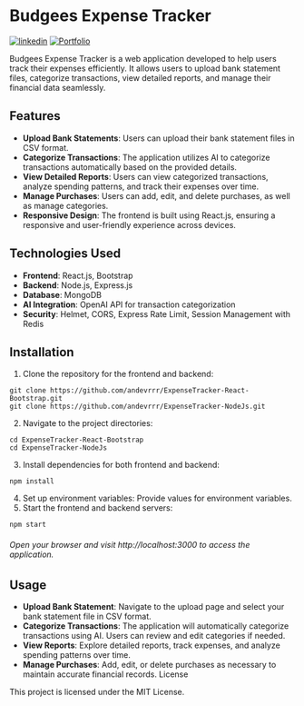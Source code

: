 # Budgees Expense Tracker

[![linkedin](https://img.shields.io/badge/linkedin-0A66C2?style=for-the-badge&logo=linkedin&logoColor=white)](https://www.linkedin.com/in/antonkuch/)
[![Portfolio](https://img.shields.io/badge/portfolio-4285F4?style=for-the-badge&logo=google-chrome&logoColor=white)](https://anton-kucherenko.com)

Budgees Expense Tracker is a web application developed to help users track their expenses efficiently. It allows users to upload bank statement files, categorize transactions, view detailed reports, and manage their financial data seamlessly.

## Features

- **Upload Bank Statements**: Users can upload their bank statement files in CSV format.
- **Categorize Transactions**: The application utilizes AI to categorize transactions automatically based on the provided details.
- **View Detailed Reports**: Users can view categorized transactions, analyze spending patterns, and track their expenses over time.
- **Manage Purchases**: Users can add, edit, and delete purchases, as well as manage categories.
- **Responsive Design**: The frontend is built using React.js, ensuring a responsive and user-friendly experience across devices.

## Technologies Used

- **Frontend**: React.js, Bootstrap
- **Backend**: Node.js, Express.js
- **Database**: MongoDB
- **AI Integration**: OpenAI API for transaction categorization
- **Security**: Helmet, CORS, Express Rate Limit, Session Management with Redis

## Installation

1.  Clone the repository for the frontend and backend:
```
git clone https://github.com/andevrrr/ExpenseTracker-React-Bootstrap.git
git clone https://github.com/andevrrr/ExpenseTracker-NodeJs.git
```
2. Navigate to the project directories:
```
cd ExpenseTracker-React-Bootstrap
cd ExpenseTracker-NodeJs
```
3. Install dependencies for both frontend and backend:
```
npm install
```
4. Set up environment variables:
Provide values for environment variables.
5. Start the frontend and backend servers:
```
npm start
```
###### Open your browser and visit http://localhost:3000 to access the application.

## Usage

- **Upload Bank Statement**: Navigate to the upload page and select your bank statement file in CSV format.
- **Categorize Transactions**: The application will automatically categorize transactions using AI. Users can review and edit categories if needed.
- **View Reports**: Explore detailed reports, track expenses, and analyze spending patterns over time.
- **Manage Purchases**: Add, edit, or delete purchases as necessary to maintain accurate financial records.
License

This project is licensed under the MIT License.
